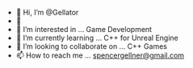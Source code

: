 - 👋 Hi, I’m @Gellator
- :star2: 
- 👀 I’m interested in ... Game Development
- 🌱 I’m currently learning ... C++ for Unreal Engine
- 💞️ I’m looking to collaborate on ... C++ Games
- 📫 How to reach me ... spencergellner@gmail.com

<!---
Gellator/Gellator is a ✨ special ✨ repository because its `README.md` (this file) appears on your GitHub profile.
You can click the Preview link to take a look at your changes.
--->
